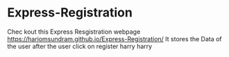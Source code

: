 # Express-Registration
Chec kout this Express Resgistration webpage  https://hariomsundram.github.io/Express-Registration/ 
It stores the Data of the user after the user click on register
harry
harry
